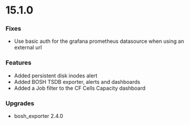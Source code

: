 # 15.1.0

### Fixes

* Use basic auth for the grafana prometheus datasource when using an external url

### Features

* Added persistent disk inodes alert
* Added BOSH TSDB exporter, alerts and dashboards
* Added a Job filter to the CF Cells Capacity dashboard

### Upgrades

* bosh_exporter 2.4.0

